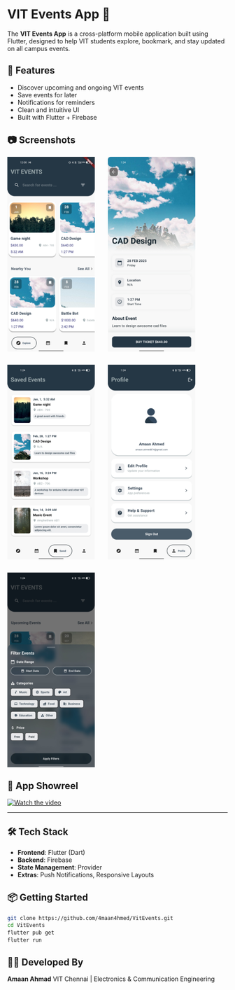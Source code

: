 
# VIT Events App 📅

The **VIT Events App** is a cross-platform mobile application built using Flutter, designed to help VIT students explore, bookmark, and stay updated on all campus events.

## 🚀 Features

- Discover upcoming and ongoing VIT events
- Save events for later
- Notifications for reminders
- Clean and intuitive UI
- Built with Flutter + Firebase



## 📷 Screenshots

<div style="display: flex; flex-wrap: wrap; gap: 30px;">

  <img src="https://github.com/4maan4hmed/VitEvents/blob/master/Media/Home%20SS.jpg" width="200"/>
  <img src="https://github.com/4maan4hmed/VitEvents/blob/master/Media/Event%20SS.jpg" width="200"/>
  <img src="https://github.com/4maan4hmed/VitEvents/blob/master/Media/Saved%20SS.jpg" width="200"/>
  <img src="https://github.com/4maan4hmed/VitEvents/blob/master/Media/profile%20SS.jpg" width="200"/>
  <img src="https://github.com/4maan4hmed/VitEvents/blob/master/Media/Filter%20SS.jpg" width="200"/>
  

</div>

## 🎥 App Showreel

[![Watch the video](https://img.youtube.com/vi/G6K3pXRC4Yw/0.jpg)](https://www.linkedin.com/feed/update/urn:li:activity:7336095860503605248/)


---

## 🛠 Tech Stack

- **Frontend**: Flutter (Dart)
- **Backend**: Firebase
- **State Management**: Provider
- **Extras**: Push Notifications, Responsive Layouts

## 📦 Getting Started

```bash
git clone https://github.com/4maan4hmed/VitEvents.git
cd VitEvents
flutter pub get
flutter run
````

## 👨‍💻 Developed By

**Amaan Ahmad**
VIT Chennai | Electronics & Communication Engineering
